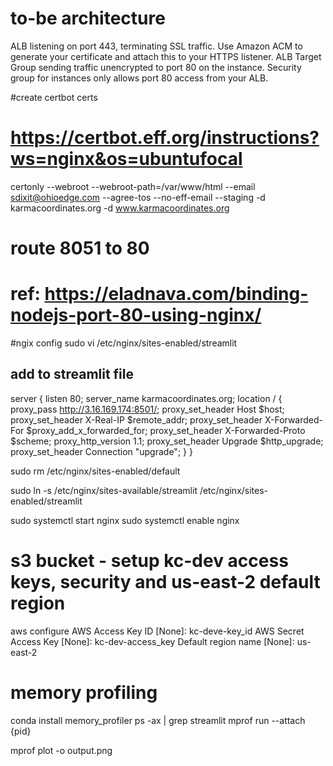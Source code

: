 # to-be architecture
ALB listening on port 443, terminating SSL traffic.
Use Amazon ACM to generate your certificate and attach this to your HTTPS listener.
ALB Target Group sending traffic unencrypted to port 80 on the instance.
Security group for instances only allows port 80 access from your ALB.


#create certbot certs
# https://certbot.eff.org/instructions?ws=nginx&os=ubuntufocal
certonly --webroot --webroot-path=/var/www/html --email sdixit@ohioedge.com --agree-tos --no-eff-email --staging -d karmacoordinates.org  -d www.karmacoordinates.org


# route 8051 to 80 
# ref: https://eladnava.com/binding-nodejs-port-80-using-nginx/
#ngix config
sudo vi /etc/nginx/sites-enabled/streamlit
## add to streamlit file
server {
    listen 80;
    server_name karmacoordinates.org;
    location / {
        proxy_pass http://3.16.169.174:8501/;
        proxy_set_header Host $host;
        proxy_set_header X-Real-IP $remote_addr;
        proxy_set_header X-Forwarded-For $proxy_add_x_forwarded_for;
        proxy_set_header X-Forwarded-Proto $scheme;
        proxy_http_version 1.1;
        proxy_set_header Upgrade $http_upgrade;
        proxy_set_header Connection "upgrade";
    }
}

sudo rm /etc/nginx/sites-enabled/default

sudo ln -s /etc/nginx/sites-available/streamlit /etc/nginx/sites-enabled/streamlit

sudo systemctl start nginx
sudo systemctl enable nginx


# s3 bucket - setup kc-dev access keys, security and us-east-2 default region
aws configure
AWS Access Key ID [None]: kc-deve-key_id
AWS Secret Access Key [None]: kc-dev-access_key
Default region name [None]: us-east-2



# memory profiling
conda install memory_profiler
ps -ax | grep streamlit
mprof run --attach {pid}

mprof plot -o output.png